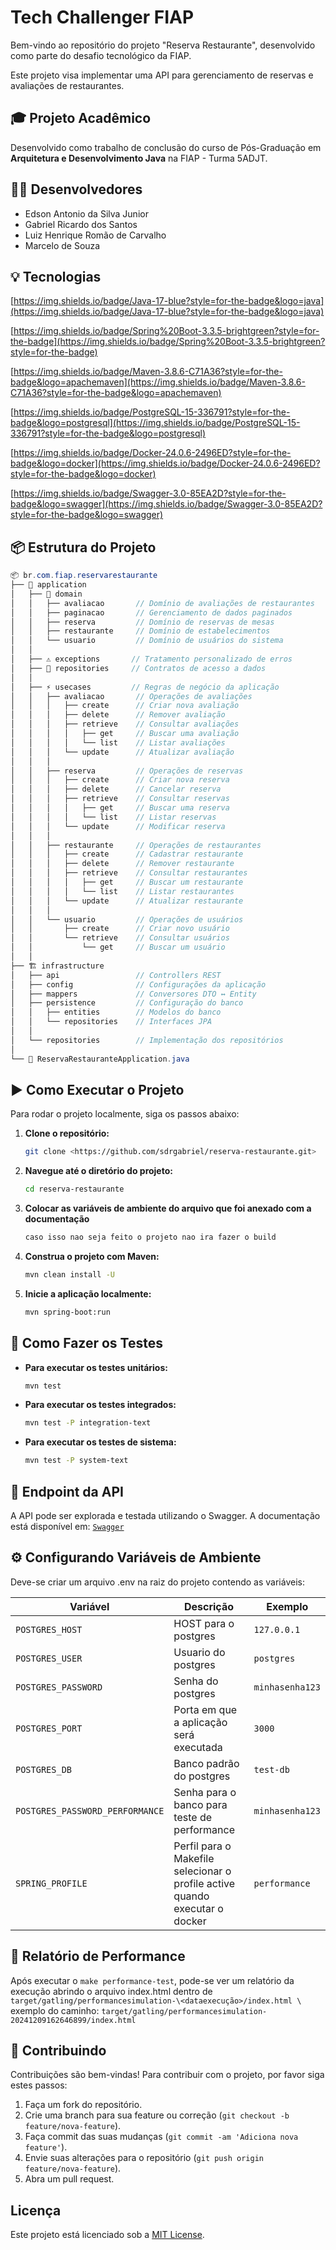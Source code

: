 # Tech Challenger FIAP

Bem-vindo ao repositório do projeto "Reserva Restaurante", desenvolvido como parte do desafio tecnológico da FIAP. 

Este projeto visa implementar uma API para gerenciamento de reservas e avaliações de restaurantes.

## 🎓 Projeto Acadêmico

Desenvolvido como trabalho de conclusão do curso de Pós-Graduação em **Arquitetura e Desenvolvimento Java** na FIAP - Turma 5ADJT.

## 👨‍💻 Desenvolvedores

- Edson Antonio da Silva Junior
- Gabriel Ricardo dos Santos
- Luiz Henrique Romão de Carvalho
- Marcelo de Souza

## 💡 Tecnologias

[https://img.shields.io/badge/Java-17-blue?style=for-the-badge&logo=java](https://img.shields.io/badge/Java-17-blue?style=for-the-badge&logo=java)

[https://img.shields.io/badge/Spring%20Boot-3.3.5-brightgreen?style=for-the-badge](https://img.shields.io/badge/Spring%20Boot-3.3.5-brightgreen?style=for-the-badge)

[https://img.shields.io/badge/Maven-3.8.6-C71A36?style=for-the-badge&logo=apachemaven](https://img.shields.io/badge/Maven-3.8.6-C71A36?style=for-the-badge&logo=apachemaven)

[https://img.shields.io/badge/PostgreSQL-15-336791?style=for-the-badge&logo=postgresql](https://img.shields.io/badge/PostgreSQL-15-336791?style=for-the-badge&logo=postgresql)

[https://img.shields.io/badge/Docker-24.0.6-2496ED?style=for-the-badge&logo=docker](https://img.shields.io/badge/Docker-24.0.6-2496ED?style=for-the-badge&logo=docker)

[https://img.shields.io/badge/Swagger-3.0-85EA2D?style=for-the-badge&logo=swagger](https://img.shields.io/badge/Swagger-3.0-85EA2D?style=for-the-badge&logo=swagger)

## 📦 Estrutura do Projeto

```java
📦 br.com.fiap.reservarestaurante
├── 🎯 application
│   ├── 💎 domain
│   │   ├── avaliacao       // Domínio de avaliações de restaurantes
│   │   ├── paginacao       // Gerenciamento de dados paginados
│   │   ├── reserva         // Domínio de reservas de mesas
│   │   ├── restaurante     // Domínio de estabelecimentos
│   │   └── usuario         // Domínio de usuários do sistema
│   │
│   ├── ⚠️ exceptions       // Tratamento personalizado de erros
│   ├── 📝 repositories     // Contratos de acesso a dados
│   │
│   ├── ⚡️ usecases         // Regras de negócio da aplicação
│   │   ├── avaliacao       // Operações de avaliações
│   │   │   ├── create      // Criar nova avaliação
│   │   │   ├── delete      // Remover avaliação
│   │   │   ├── retrieve    // Consultar avaliações
│   │   │   │   ├── get     // Buscar uma avaliação
│   │   │   │   └── list    // Listar avaliações
│   │   │   └── update      // Atualizar avaliação
│   │   │
│   │   ├── reserva         // Operações de reservas
│   │   │   ├── create      // Criar nova reserva
│   │   │   ├── delete      // Cancelar reserva
│   │   │   ├── retrieve    // Consultar reservas
│   │   │   │   ├── get     // Buscar uma reserva
│   │   │   │   └── list    // Listar reservas
│   │   │   └── update      // Modificar reserva
│   │   │
│   │   ├── restaurante     // Operações de restaurantes
│   │   │   ├── create      // Cadastrar restaurante
│   │   │   ├── delete      // Remover restaurante
│   │   │   ├── retrieve    // Consultar restaurantes
│   │   │   │   ├── get     // Buscar um restaurante
│   │   │   │   └── list    // Listar restaurantes
│   │   │   └── update      // Atualizar restaurante
│   │   │
│   │   └── usuario         // Operações de usuários
│   │       ├── create      // Criar novo usuário
│   │       └── retrieve    // Consultar usuários
│   │           └── get     // Buscar um usuário
│   │
├── 🏗 infrastructure
│   ├── api                 // Controllers REST
│   ├── config              // Configurações da aplicação
│   ├── mappers             // Conversores DTO ↔ Entity
│   ├── persistence         // Configuração do banco
│   │   ├── entities        // Modelos do banco
│   │   └── repositories    // Interfaces JPA
│   │
│   └── repositories        // Implementação dos repositórios
│
└── 🚀 ReservaRestauranteApplication.java
```

## ▶️ Como Executar o Projeto

Para rodar o projeto localmente, siga os passos abaixo:

1. **Clone o repositório:**
    
    ```bash
    git clone <https://github.com/sdrgabriel/reserva-restaurante.git>
    
    ```
    
2. **Navegue até o diretório do projeto:**
    
    ```bash
    cd reserva-restaurante
    
    ```
    
3. **Colocar as variáveis de ambiente do arquivo que foi anexado com a documentação**
    
    ```bash
    caso isso nao seja feito o projeto nao ira fazer o build
    
    ```
    
4. **Construa o projeto com Maven:**
    
    ```bash
    mvn clean install -U
    
    ```
    
5. **Inicie a aplicação localmente:**
    
    ```bash
    mvn spring-boot:run
    
    ```
    

## 🧪 Como Fazer os Testes

- **Para executar os testes unitários:**
    
    ```bash
    mvn test
    
    ```
    
- **Para executar os testes integrados:**
    
    ```bash
    mvn test -P integration-text
    
    ```
    
- **Para executar os testes de sistema:**
    
    ```bash
    mvn test -P system-text
    
    ```
    

## 🧪 Endpoint da API

A API pode ser explorada e testada utilizando o Swagger. A documentação está disponível em:
[`Swagger`](http://localhost:8080/swagger-ui/index.html)

## ⚙️ Configurando Variáveis de Ambiente

Deve-se criar um arquivo .env na raiz do projeto contendo as variáveis:

| Variável | Descrição | Exemplo |
| --- | --- | --- |
| `POSTGRES_HOST` | HOST para o postgres | `127.0.0.1` |
| `POSTGRES_USER` | Usuario do postgres | `postgres` |
| `POSTGRES_PASSWORD` | Senha do postgres | `minhasenha123` |
| `POSTGRES_PORT` | Porta em que a aplicação será executada | `3000` |
| `POSTGRES_DB` | Banco padrão do postgres | `test-db` |
| `POSTGRES_PASSWORD_PERFORMANCE` | Senha para o banco para teste de performance | `minhasenha123` |
| `SPRING_PROFILE` | Perfil para o Makefile selecionar o profile active quando executar o docker | `performance` |

## 📄 Relatório de Performance

Após executar o `make performance-test`, pode-se ver um relatório da execução abrindo o arquivo index.html dentro de `target/gatling/performancesimulation-\<dataexecução>/index.html \`
exemplo do caminho: `target/gatling/performancesimulation-20241209162646899/index.html`

## 👥 Contribuindo

Contribuições são bem-vindas! Para contribuir com o projeto, por favor siga estes passos:

1. Faça um fork do repositório.
2. Crie uma branch para sua feature ou correção (`git checkout -b feature/nova-feature`).
3. Faça commit das suas mudanças (`git commit -am 'Adiciona nova feature'`).
4. Envie suas alterações para o repositório (`git push origin feature/nova-feature`).
5. Abra um pull request.

## Licença

Este projeto está licenciado sob a [MIT License](https://www.notion.so/LICENSE).
